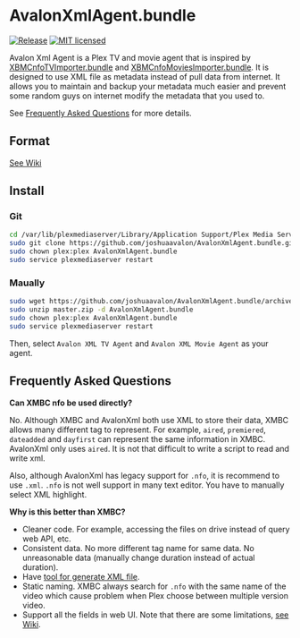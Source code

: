 # AvalonXmlAgent.bundle
[![Release](https://img.shields.io/github/release/joshuaavalon/AvalonXmlAgent.bundle/all.svg?style=flat-square&colorB=brightgreen)](https://github.com/joshuaavalon/AvalonXmlAgent.bundle/releases)
[![MIT licensed](https://img.shields.io/badge/license-MIT-blue.svg?style=flat-square)](https://github.com/joshuaavalon/AvalonXmlAgent.bundle/blob/master/LICENSE)

Avalon Xml Agent is a Plex TV and movie agent that is inspired by [XBMCnfoTVImporter.bundle](https://github.com/gboudreau/XBMCnfoTVImporter.bundle) and [XBMCnfoMoviesImporter.bundle](https://github.com/gboudreau/XBMCnfoMoviesImporter.bundle).
It is designed to use XML file as metadata instead of pull data from internet.
It allows you to maintain and backup your metadata much easier and prevent some random guys on internet modify the metadata that you used to.

See [Frequently Asked Questions](#frequently-asked-questions) for more details.

## Format
[See Wiki](https://github.com/joshuaavalon/AvalonXmlAgent.bundle/wiki/File-Format)

## Install
### Git
```sh
cd /var/lib/plexmediaserver/Library/Application Support/Plex Media Server/Plug-ins/
sudo git clone https://github.com/joshuaavalon/AvalonXmlAgent.bundle.git
sudo chown plex:plex AvalonXmlAgent.bundle
sudo service plexmediaserver restart
```

### Maually
```sh
sudo wget https://github.com/joshuaavalon/AvalonXmlAgent.bundle/archive/master.zip -P /var/lib/plexmediaserver/Library/Application Support/Plex Media Server/Plug-ins/
sudo unzip master.zip -d AvalonXmlAgent.bundle
sudo chown plex:plex AvalonXmlAgent.bundle
sudo service plexmediaserver restart
```

Then, select `Avalon XML TV Agent` and `Avalon XML Movie Agent` as your agent.

## Frequently Asked Questions

**Can XMBC nfo be used directly?**

No. Although XMBC and AvalonXml both use XML to store their data, XMBC allows many different tag to represent.
For example, `aired`, `premiered`, `dateadded` and `dayfirst` can represent the same information in XMBC.
AvalonXml only uses `aired`. It is not that difficult to write a script to read and write xml.

Also, although AvalonXml has legacy support for `.nfo`, it is recommend to use `.xml`. `.nfo` is not well support in 
many text editor. You have to manually select XML highlight.

**Why is this better than XMBC?**

* Cleaner code. For example, accessing the files on drive instead of query web API, etc.
* Consistent data. No more different tag name for same data. No unreasonable data (manually change duration instead of actual duration).
* Have [tool for generate XML file](https://github.com/joshuaavalon/AvalonXmlTools).
* Static naming. XMBC always search for `.nfo` with the same name of the video which cause problem when Plex choose between
multiple version video.
* Support all the fields in web UI. Note that there are some limitations, [see Wiki](https://github.com/joshuaavalon/AvalonXmlAgent.bundle/wiki/File-Format).
